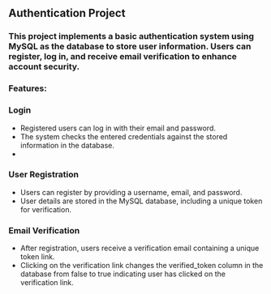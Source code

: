 ## Authentication Project
### This project implements a basic authentication system using MySQL as the database to store user information. Users can register, log in, and receive email verification to enhance account security.
### Features:
### Login
* Registered users can log in with their email and password.
* The system checks the entered credentials against the stored information in the database.
* 
### User Registration
* Users can register by providing a username, email, and password.
* User details are stored in the MySQL database, including a unique token for verification.

### Email Verification
* After registration, users receive a verification email containing a unique token link.
* Clicking on the verification link changes the verified_token column in the database from false to true indicating user has clicked on the verification link.



